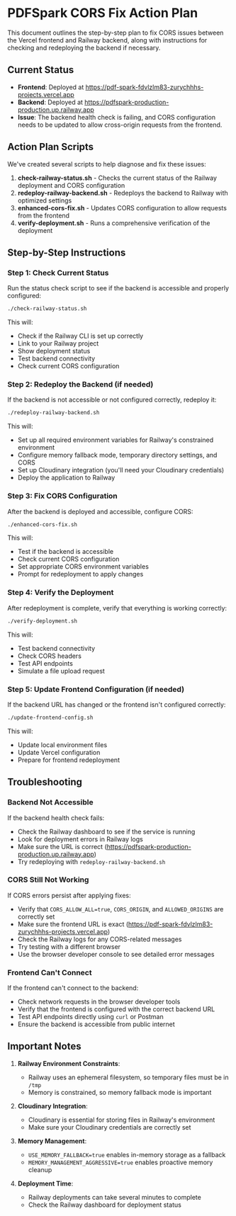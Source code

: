 # PDFSpark CORS Fix Action Plan

This document outlines the step-by-step plan to fix CORS issues between the Vercel frontend and Railway backend, along with instructions for checking and redeploying the backend if necessary.

## Current Status

- **Frontend**: Deployed at https://pdf-spark-fdvlzlm83-zurychhhs-projects.vercel.app
- **Backend**: Deployed at https://pdfspark-production-production.up.railway.app
- **Issue**: The backend health check is failing, and CORS configuration needs to be updated to allow cross-origin requests from the frontend.

## Action Plan Scripts

We've created several scripts to help diagnose and fix these issues:

1. **check-railway-status.sh** - Checks the current status of the Railway deployment and CORS configuration
2. **redeploy-railway-backend.sh** - Redeploys the backend to Railway with optimized settings
3. **enhanced-cors-fix.sh** - Updates CORS configuration to allow requests from the frontend
4. **verify-deployment.sh** - Runs a comprehensive verification of the deployment

## Step-by-Step Instructions

### Step 1: Check Current Status

Run the status check script to see if the backend is accessible and properly configured:

```bash
./check-railway-status.sh
```

This will:
- Check if the Railway CLI is set up correctly
- Link to your Railway project
- Show deployment status
- Test backend connectivity
- Check current CORS configuration

### Step 2: Redeploy the Backend (if needed)

If the backend is not accessible or not configured correctly, redeploy it:

```bash
./redeploy-railway-backend.sh
```

This will:
- Set up all required environment variables for Railway's constrained environment
- Configure memory fallback mode, temporary directory settings, and CORS
- Set up Cloudinary integration (you'll need your Cloudinary credentials)
- Deploy the application to Railway

### Step 3: Fix CORS Configuration

After the backend is deployed and accessible, configure CORS:

```bash
./enhanced-cors-fix.sh
```

This will:
- Test if the backend is accessible
- Check current CORS configuration
- Set appropriate CORS environment variables
- Prompt for redeployment to apply changes

### Step 4: Verify the Deployment

After redeployment is complete, verify that everything is working correctly:

```bash
./verify-deployment.sh
```

This will:
- Test backend connectivity
- Check CORS headers
- Test API endpoints
- Simulate a file upload request

### Step 5: Update Frontend Configuration (if needed)

If the backend URL has changed or the frontend isn't configured correctly:

```bash
./update-frontend-config.sh
```

This will:
- Update local environment files
- Update Vercel configuration
- Prepare for frontend redeployment

## Troubleshooting

### Backend Not Accessible

If the backend health check fails:
- Check the Railway dashboard to see if the service is running
- Look for deployment errors in Railway logs
- Make sure the URL is correct (https://pdfspark-production-production.up.railway.app)
- Try redeploying with `redeploy-railway-backend.sh`

### CORS Still Not Working

If CORS errors persist after applying fixes:
- Verify that `CORS_ALLOW_ALL=true`, `CORS_ORIGIN`, and `ALLOWED_ORIGINS` are correctly set
- Make sure the frontend URL is exact (https://pdf-spark-fdvlzlm83-zurychhhs-projects.vercel.app)
- Check the Railway logs for any CORS-related messages
- Try testing with a different browser
- Use the browser developer console to see detailed error messages

### Frontend Can't Connect

If the frontend can't connect to the backend:
- Check network requests in the browser developer tools
- Verify that the frontend is configured with the correct backend URL
- Test API endpoints directly using `curl` or Postman
- Ensure the backend is accessible from public internet

## Important Notes

1. **Railway Environment Constraints**: 
   - Railway uses an ephemeral filesystem, so temporary files must be in `/tmp`
   - Memory is constrained, so memory fallback mode is important

2. **Cloudinary Integration**:
   - Cloudinary is essential for storing files in Railway's environment
   - Make sure your Cloudinary credentials are correctly set

3. **Memory Management**:
   - `USE_MEMORY_FALLBACK=true` enables in-memory storage as a fallback
   - `MEMORY_MANAGEMENT_AGGRESSIVE=true` enables proactive memory cleanup

4. **Deployment Time**:
   - Railway deployments can take several minutes to complete
   - Check the Railway dashboard for deployment status